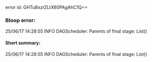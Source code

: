 error id: GHTu8xzrZLtX60PAgAhC1Q==
### Bloop error:

25/06/17 14:28:55 INFO DAGScheduler: Parents of final stage: List()
#### Short summary: 

25/06/17 14:28:55 INFO DAGScheduler: Parents of final stage: List()